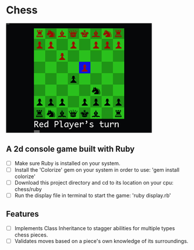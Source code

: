 # Chess


<img src="img/chess.gif" />


## A 2d console game built with Ruby

- [ ] Make sure Ruby is installed on your system.
- [ ] Install the 'Colorize' gem on your system in order to use: 'gem install colorize'
- [ ] Download this project directory and cd to its location on your cpu: chess/ruby
- [ ] Run the display file in terminal to start the game: 'ruby display.rb'

## Features

- [ ] Implements Class Inheritance to stagger abilities for multiple types chess pieces.
- [ ] Validates moves based on a piece's own knowledge of its surroundings.
